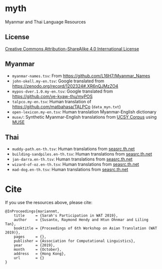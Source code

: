 # myth

Myanmar and Thai Language Resources

## License

[Creative Commons Attribution-ShareAlike 4.0 International License](http://creativecommons.org/licenses/by-sa/4.0/)


## Myanmar

 - `myanmar-names.tsv`: From https://github.com/L16H7/Myanmar_Names
 - `john-okell.my-en.tsv`: Google translated from https://zenodo.org/record/1202324#.XR6nQJMzZO4
 - `mypos-dver.1.0.my-en.tsv`: Google translated from https://github.com/ye-kyaw-thu/myPOS
 - `talpco.my-en.tsv`: Human translation of https://github.com/matbahasa/TALPCo (`data_myn.txt`)
 - `open-lexicon.my-en.tsv`: Human translation Myanmar-English dictionary
 - `muse/`: Synthetic Myanmar-English translations from [UCSY Corpus](http://lotus.kuee.kyoto-u.ac.jp/WAT/my-en-data/) using [MUSE](https://github.com/facebookresearch/MUSE)

## Thai

 - `muddy-path.en-th.tsv`: Human translations from [seasrc.th.net](https://web.archive.org/web/20070401161006/http://seasrc.th.net/bitext/mud-bi.htm)
 - `building-sandpiles.en-th.tsv`: Human translations from [seasrc.th.net](https://web.archive.org/web/20061001210014/http://seasrc.th.net/bitext/sand-bi.htm)
 - `jan-darra.en-th.tsv`: Human translations from [seasrc.th.net](https://web.archive.org/web/20061001205341/http://seasrc.th.net/bitext/jan-bi.htm)
 - `wizard-of-oz.en-th.tsv`: Human translations from [seasrc.th.net](https://web.archive.org/web/20070511024709/http://seasrc.th.net/bitext/oz-bi.htm)
 - `mad-dog.en-th.tsv`: Human translations from [seasrc.th.net](https://web.archive.org/web/20061001205922/http://seasrc.th.net/bitext/mad-bi.htm)


# Cite

If you use the resources above, please cite:

```
@InProceedings{mariannmt,
    title     = {Sarah's Participation in WAT 2019},
    author    = {Susanto, Raymond Hendy and Htun Ohnmar and Liling Tan},
    booktitle = {Proceedings of 6th Workshop on Asian Translation (WAT 2019)},
    pages     = {},
    publisher = {Association for Computational Linguistics},
    year      = {2019},
    month     = {October},
    address   = {Hong Kong},
    url       = {}
}
```
